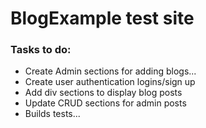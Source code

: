 # BlogExample test site

### Tasks to do:
- Create Admin sections for adding blogs...
- Create user authentication logins/sign up
- Add div sections to display blog posts
- Update CRUD sections for admin posts
- Builds tests...